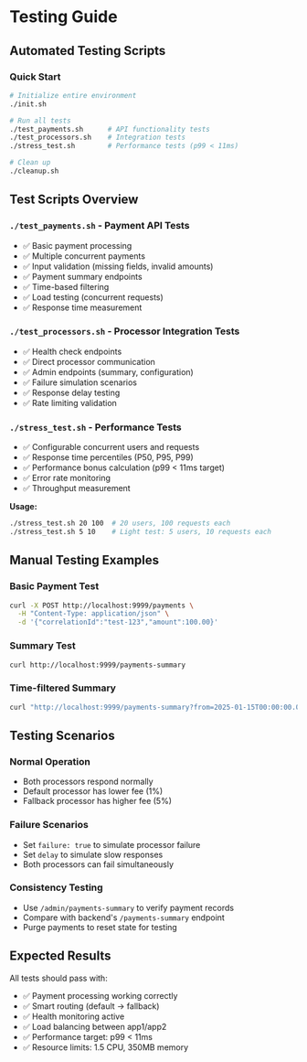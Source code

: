# Testing Guide

## Automated Testing Scripts

### Quick Start
```bash
# Initialize entire environment
./init.sh

# Run all tests
./test_payments.sh      # API functionality tests
./test_processors.sh    # Integration tests
./stress_test.sh        # Performance tests (p99 < 11ms)

# Clean up
./cleanup.sh
```

## Test Scripts Overview

### `./test_payments.sh` - Payment API Tests
- ✅ Basic payment processing
- ✅ Multiple concurrent payments
- ✅ Input validation (missing fields, invalid amounts)
- ✅ Payment summary endpoints
- ✅ Time-based filtering
- ✅ Load testing (concurrent requests)
- ✅ Response time measurement

### `./test_processors.sh` - Processor Integration Tests
- ✅ Health check endpoints
- ✅ Direct processor communication
- ✅ Admin endpoints (summary, configuration)
- ✅ Failure simulation scenarios
- ✅ Response delay testing
- ✅ Rate limiting validation

### `./stress_test.sh` - Performance Tests
- ✅ Configurable concurrent users and requests
- ✅ Response time percentiles (P50, P95, P99)
- ✅ Performance bonus calculation (p99 < 11ms target)
- ✅ Error rate monitoring
- ✅ Throughput measurement

**Usage:**
```bash
./stress_test.sh 20 100  # 20 users, 100 requests each
./stress_test.sh 5 10    # Light test: 5 users, 10 requests each
```

## Manual Testing Examples

### Basic Payment Test
```bash
curl -X POST http://localhost:9999/payments \
  -H "Content-Type: application/json" \
  -d '{"correlationId":"test-123","amount":100.00}'
```

### Summary Test
```bash
curl http://localhost:9999/payments-summary
```

### Time-filtered Summary
```bash
curl "http://localhost:9999/payments-summary?from=2025-01-15T00:00:00.000Z&to=2025-01-15T23:59:59.000Z"
```

## Testing Scenarios

### Normal Operation
- Both processors respond normally
- Default processor has lower fee (1%)
- Fallback processor has higher fee (5%)

### Failure Scenarios
- Set `failure: true` to simulate processor failure
- Set `delay` to simulate slow responses
- Both processors can fail simultaneously

### Consistency Testing
- Use `/admin/payments-summary` to verify payment records
- Compare with backend's `/payments-summary` endpoint
- Purge payments to reset state for testing

## Expected Results

All tests should pass with:
- ✅ Payment processing working correctly
- ✅ Smart routing (default → fallback)
- ✅ Health monitoring active
- ✅ Load balancing between app1/app2
- ✅ Performance target: p99 < 11ms
- ✅ Resource limits: 1.5 CPU, 350MB memory